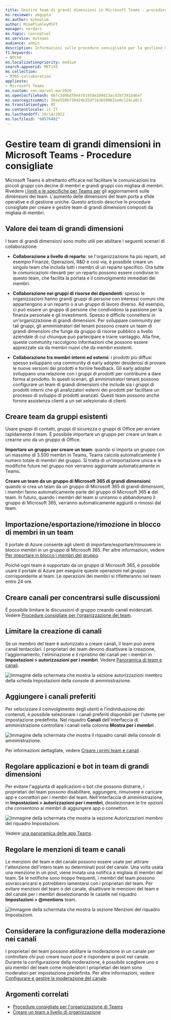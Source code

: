 ```yaml
---
title: Gestire team di grandi dimensioni in Microsoft Teams - procedure consigliate
ms.reviewer: abgupta
ms.author: mikeplum
author: MikePlumleyMSFT
manager: serdars
ms.topic: conceptual
ms.service: msteams
audience: admin
description: Informazioni sulle procedure consigliate per la gestione di team di grandi dimensioni in Microsoft Teams per soddisfare le esigenze dell'organizzazione.
f1.keywords:
- NOCSH
ms.localizationpriority: medium
search.appverid: MET150
ms.collection:
- M365-collaboration
appliesto:
- Microsoft Teams
ms.custom: seo-marvel-mar2020
ms.openlocfilehash: 06fc3d0bdf0e4741918e380d13acd1b7391bd6ef
ms.sourcegitcommit: 50ae550b738424b35df1636590831e6c124ca0c1
ms.translationtype: MT
ms.contentlocale: it-IT
ms.lasthandoff: 10/14/2022
ms.locfileid: "68576402"
---
```

# <a name="manage-large-teams-in-microsoft-teams---best-practices"></a>Gestire team di grandi dimensioni in Microsoft Teams - Procedure consigliate

Microsoft Teams è altrettanto efficace nel facilitare le comunicazioni tra piccoli gruppi con decine di membri e grandi gruppi con migliaia di membri. Rivedere [i limiti e le specifiche per Teams per](limits-specifications-teams.md) gli aggiornamenti sulle dimensioni dei team. L'aumento delle dimensioni del team porta a sfide operative e di gestione uniche. Questo articolo descrive le procedure consigliate per creare e gestire team di grandi dimensioni composti da migliaia di membri.

## <a name="value-of-large-teams"></a>Valore dei team di grandi dimensioni

I team di grandi dimensioni sono molto utili per abilitare i seguenti scenari di collaborazione:

- **Collaborazione a livello di reparto**: se l'organizzazione ha più reparti, ad esempio Finanze, Operazioni, R&D e così via, è possibile creare un singolo team che includa tutti i membri di un reparto specifico. Ora tutte le comunicazioni rilevanti per un reparto possono essere condivise in questo team, che facilita la portata e il coinvolgimento immediati dei membri.

- **Collaborazione nei gruppi di risorse dei dipendenti**: spesso le organizzazioni hanno grandi gruppi di persone con interessi comuni che appartengono a un reparto o a un gruppo di lavoro diverso. Ad esempio, ci può essere un gruppo di persone che condividono la passione per la finanza personale e gli investimenti. Spesso è difficile connettersi in un'organizzazione di grandi dimensioni. Per sviluppare community per tali gruppi, gli amministratori del tenant possono creare un team di grandi dimensioni che funge da gruppo di risorse pubblico a livello aziendale di cui chiunque può partecipare e trarre vantaggio. Alla fine, queste community raccolgono informazioni che possono essere apprezzate sia da membri nuovi che da membri esistenti.

- **Collaborazione tra membri interni ed esterni**: i prodotti più diffusi spesso sviluppano una community di early adopter desiderosi di provare le nuove versioni dei prodotti e fornire feedback. Gli early adopter sviluppano una relazione con i gruppi di prodotti per contribuire a dare forma al prodotto. In questi scenari, gli amministratori tenant possono configurare un team di grandi dimensioni che include sia i gruppi di prodotti interni che gli analizzatori esterni dei prodotti per facilitare un processo di sviluppo di prodotti avanzati. Questi team possono anche fornire assistenza clienti a un set selezionato di clienti.

## <a name="create-teams-from-existing-groups"></a>Creare team da gruppi esistenti

Usare gruppi di contatti, gruppi di sicurezza o gruppi di Office per avviare rapidamente il team. È possibile importare un gruppo per creare un team o crearne uno da un gruppo di Office.

**Importare un gruppo per creare un team**: quando si importa un gruppo con un massimo di 3.500 membri in Teams, Teams calcola automaticamente il numero totale di membri del gruppo. Si tratta di un'importazione unica e le modifiche future nel gruppo non verranno aggiornate automaticamente in Teams.

**Creare un team da un gruppo di Microsoft 365 di grandi dimensioni**: quando si crea un team da un gruppo di Microsoft 365 di grandi dimensioni, i membri fanno automaticamente parte del gruppo di Microsoft 365 **e** del team. In futuro, quando i membri del team si uniranno o abbandonano il gruppo di Microsoft 365, verranno automaticamente aggiunti o rimossi dal team.

## <a name="bulk-importexportremove-members-in-a-team"></a>Importazione/esportazione/rimozione in blocco di membri in un team

Il portale di Azure consente agli utenti di importare/esportare/rimuovere in blocco membri in un gruppo di Microsoft 365. Per altre informazioni, vedere [Per importare in blocco i membri del gruppo](/azure/active-directory/enterprise-users/groups-bulk-import-members#to-bulk-import-group-members).

Poiché ogni team è supportato da un gruppo di Microsoft 365, è possibile usare il portale di Azure per eseguire queste operazioni nel gruppo corrispondente al team. Le operazioni dei membri si rifletteranno nel team entro 24 ore.

## <a name="create-channels-to-focus-discussions"></a>Creare canali per concentrarsi sulle discussioni

È possibile limitare le discussioni di gruppo creando canali evidenziati. Vedere [Procedure consigliate per l'organizzazione dei team](best-practices-organizing.md).

## <a name="restrict-channel-creation"></a>Limitare la creazione di canali

Se un membro del team è autorizzato a creare canali, il team può avere canali tentacolari. I proprietari dei team devono disattivare la creazione, l'aggiornamento, l'eliminazione e il ripristino dei canali per i membri in **Impostazioni > autorizzazioni per i membri**. Vedere [Panoramica di team e canali](teams-channels-overview.md).

![Immagine della schermata che mostra la sezione autorizzazioni membro della scheda Impostazioni della console di amministrazione.](media/no-channel-creation.png "Immagine della schermata della sezione Autorizzazioni membro della scheda Impostazioni della console di amministrazione. Le opzioni Consenti ai membri di creare o eliminare canali sono deselezionate.")

## <a name="add-favorite-channels"></a>Aggiungere i canali preferiti

Per velocizzare il coinvolgimento degli utenti e l'individuazione dei contenuti, è possibile selezionare i canali preferiti disponibili per l'utente per impostazione predefinita. Nel riquadro **Canali** dell'interfaccia di amministrazione controllare i canali nella colonna **Mostra per i membri** .

![Immagine della schermata che mostra il riquadro canali della console di amministrazione.](media/favorite-channels.png "Immagine della schermata che mostra il riquadro Canali della console di amministrazione. Alcuni canali sono selezionati per Mostra per i membri.")

 Per informazioni dettagliate, vedere [Creare i primi team e canali](get-started-with-teams-create-your-first-teams-and-channels.md) .

## <a name="regulate-applications-and-bots-in-large-teams"></a>Regolare applicazioni e bot in team di grandi dimensioni

Per evitare l'aggiunta di applicazioni o bot che possono distrarre, i proprietari del team possono disabilitare, aggiungere, rimuovere e caricare app e connettori per i membri del team. Nell'interfaccia di amministrazione, in **Impostazioni > autorizzazioni per i membri**, deselezionare le tre opzioni che consentono ai membri di aggiungere app o connettori.

![Immagine della schermata che mostra la sezione Autorizzazioni membro del riquadro Impostazioni.](media/disable-bots-connectors.png "Immagine della schermata che mostra la sezione Autorizzazioni membro del riquadro Impostazioni. Le opzioni per consentire ai membri di aggiungere app o connettori sono deselezionate.")

Vedere [una panoramica delle app Teams](deploy-apps-microsoft-teams-landing-page.md).

## <a name="regulate-team-and-channel-mentions"></a>Regolare le menzioni di team e canali

Le menzioni del team e del canale possono essere usate per attirare l'attenzione dell'intero team su determinati post del canale. Una volta usata una menzione in un post, viene inviata una notifica a migliaia di membri del team. Se le notifiche sono troppo frequenti, i membri del team possono sovraccaricarsi e potrebbero lamentarsi con i proprietari del team. Per evitare menzioni del team o del canale, disattivare le menzioni del team e del canale per i membri deselezionando le caselle nel riquadro **Impostazioni > @mentions** team.

![Immagine della schermata che mostra la sezione Menzioni del riquadro Impostazioni.](media/no-at-mentions.png "Immagine della schermata che mostra la sezione Menzioni del riquadro Impostazioni. Le opzioni per mostrare e concedere ai membri l'accesso alle menzioni sono deselezionate.")

## <a name="consider-setting-up-moderation-in-your-channels"></a>Considerare la configurazione della moderazione nei canali

I proprietari del team possono abilitare la moderazione in un canale per controllare chi può creare nuovi post e rispondere ai post nel canale. Durante la configurazione della moderazione, è possibile scegliere uno o più membri del team come moderatori I proprietari dei team sono moderatori per impostazione predefinita. Per altre informazioni, vedere [Configurare e gestire la moderazione del canale](manage-channel-moderation-in-teams.md).

## <a name="related-topics"></a>Argomenti correlati

- [Procedure consigliate per l'organizzazione di Teams](best-practices-organizing.md)
- [Creare un team a livello di organizzazione](create-an-org-wide-team.md)